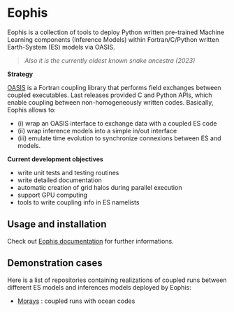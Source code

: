 # Eophis

Eophis is a collection of tools to deploy Python written pre-trained Machine Learning components (Inference Models) within Fortran/C/Python written Earth-System (ES) models via OASIS.
> _Also it is the currently oldest known snake ancestra (2023)_

**Strategy**

[OASIS](https://oasis.cerfacs.fr/en/) is a Fortran coupling library that performs field exchanges between coupled executables. Last releases provided C and Python APIs, which enable coupling between non-homogeneously written codes. 
Basically, Eophis allows to: 
   - (i) wrap an OASIS interface to exchange data with a coupled ES code
   - (ii) wrap inference models into a simple in/out interface
   - (iii) emulate time evolution to synchronize connexions between ES and models.

**Current development objectives**
   - write unit tests and testing routines
   - write detailed documentation
   - automatic creation of grid halos during parallel execution
   - support GPU computing
   - tools to write coupling info in ES namelists

## Usage and installation

Check out [Eophis documentation](https://eophis.readthedocs.io/en/latest/index.html) for further informations.


## Demonstration cases

Here is a list of repositories containing realizations of coupled runs between different ES models and inferences models deployed by Eophis:
- [Morays](https://github.com/morays-community) : coupled runs with ocean codes

